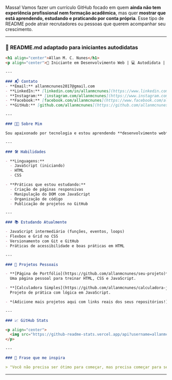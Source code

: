 
Massa! Vamos fazer um currículo GitHub focado em quem **ainda não tem experiência profissional nem formação acadêmica**, mas quer **mostrar que está aprendendo, estudando e praticando por conta própria**. Esse tipo de README pode atrair recrutadores ou pessoas que querem acompanhar seu crescimento.

---

### 📄 **README.md adaptado para iniciantes autodidatas**

```markdown
<h1 align="center">Allan M. C. Nunes</h1>
<p align="center">🌱 Iniciante em Desenvolvimento Web | 💻 Autodidata | 🚀 Em busca da primeira oportunidade</p>

---

### 📬 Contato
- **Email:** allanmcnunes2017@gmail.com  
- **LinkedIn:** [linkedin.com/in/allanmcnunes](https://www.linkedin.com/in/allanmcnunes)  
- **Instagram:** [instagram.com/allanmcnunes](https://www.instagram.com/allanmcnunes)  
- **Facebook:** [facebook.com/allanmcnunes](https://www.facebook.com/allanmcnunes)  
- **GitHub:** [github.com/allanmcnunes](https://github.com/allanmcnunes)

---

### 👨‍💻 Sobre Mim

Sou apaixonado por tecnologia e estou aprendendo **desenvolvimento web** por conta própria. Tenho focado nos fundamentos de **HTML, CSS e JavaScript**, criando pequenos projetos e desafios para colocar o conhecimento em prática. Estou em busca da **minha primeira oportunidade na área** para evoluir ainda mais.

---

### 🛠️ Habilidades

- **Linguagens:**  
  - JavaScript (iniciando)  
  - HTML  
  - CSS

- **Práticas que estou estudando:**  
  - Criação de páginas responsivas  
  - Manipulação do DOM com JavaScript  
  - Organização de código  
  - Publicação de projetos no GitHub

---

### 📚 Estudando Atualmente

- JavaScript intermediário (funções, eventos, loops)
- Flexbox e Grid no CSS
- Versionamento com Git e GitHub
- Práticas de acessibilidade e boas práticas em HTML

---

### 🧪 Projetos Pessoais

- **[Página de Portfólio](https://github.com/allanmcnunes/seu-projeto)**  
  Uma página pessoal para treinar HTML, CSS e JavaScript.

- **[Calculadora Simples](https://github.com/allanmcnunes/calculadora-js)**  
  Projeto de prática com lógica em JavaScript.

- *(Adicione mais projetos aqui com links reais dos seus repositórios!)*

---

### 📈 GitHub Stats

<p align="center">
  <img src="https://github-readme-stats.vercel.app/api?username=allanmcnunes&show_icons=true&theme=dracula" alt="Allan's GitHub stats" />
</p>

---

### 💬 Frase que me inspira

> "Você não precisa ser ótimo para começar, mas precisa começar para ser ótimo." – Zig Ziglar
```

---
